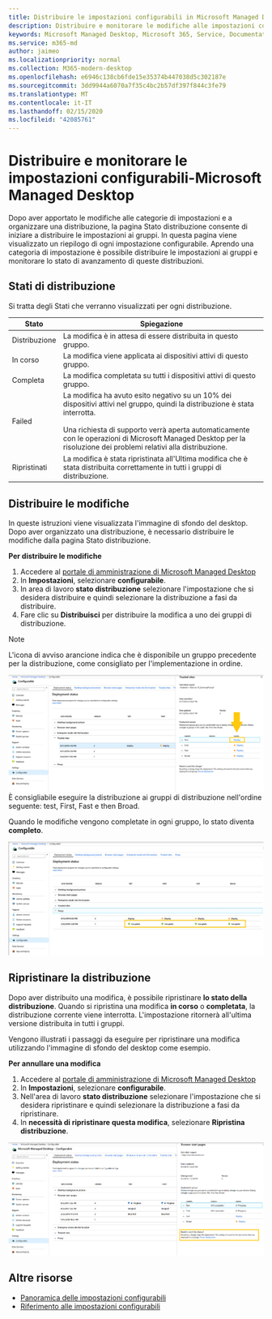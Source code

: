 ```yaml
---
title: Distribuire le impostazioni configurabili in Microsoft Managed Desktop
description: Distribuire e monitorare le modifiche alle impostazioni configurabili in Microsoft Managed Desktop.
keywords: Microsoft Managed Desktop, Microsoft 365, Service, Documentation, deploy, Deployment a fasi, impostazioni configurabili
ms.service: m365-md
author: jaimeo
ms.localizationpriority: normal
ms.collection: M365-modern-desktop
ms.openlocfilehash: e6946c138cb6fde15e35374b447038d5c302187e
ms.sourcegitcommit: 3dd9944a6070a7f35c4bc2b57df397f844c3fe79
ms.translationtype: MT
ms.contentlocale: it-IT
ms.lasthandoff: 02/15/2020
ms.locfileid: "42085761"
---
```

# <a name="deploy-and-track-configurable-settings---microsoft-managed-desktop"></a>Distribuire e monitorare le impostazioni configurabili-Microsoft Managed Desktop

Dopo aver apportato le modifiche alle categorie di impostazioni e a organizzare una distribuzione, la pagina Stato distribuzione consente di iniziare a distribuire le impostazioni ai gruppi. In questa pagina viene visualizzato un riepilogo di ogni impostazione configurabile. Aprendo una categoria di impostazione è possibile distribuire le impostazioni ai gruppi e monitorare lo stato di avanzamento di queste distribuzioni.

## <a name="deployment-statuses"></a>Stati di distribuzione 

Si tratta degli Stati che verranno visualizzati per ogni distribuzione.

Stato  | Spiegazione 
--- | --- 
Distribuzione | La modifica è in attesa di essere distribuita in questo gruppo.
In corso | La modifica viene applicata ai dispositivi attivi di questo gruppo. 
Completa | La modifica completata su tutti i dispositivi attivi di questo gruppo. 
Failed | La modifica ha avuto esito negativo su un 10% dei dispositivi attivi nel gruppo, quindi la distribuzione è stata interrotta.<br><br> Una richiesta di supporto verrà aperta automaticamente con le operazioni di Microsoft Managed Desktop per la risoluzione dei problemi relativi alla distribuzione. 
Ripristinati | La modifica è stata ripristinata all'Ultima modifica che è stata distribuita correttamente in tutti i gruppi di distribuzione.

## <a name="deploy-changes"></a>Distribuire le modifiche

In queste istruzioni viene visualizzata l'immagine di sfondo del desktop. Dopo aver organizzato una distribuzione, è necessario distribuire le modifiche dalla pagina Stato distribuzione. 

**Per distribuire le modifiche**

1. Accedere al [portale di amministrazione di Microsoft Managed Desktop](https://aka.ms/mwaasportal)
2. In **Impostazioni**, selezionare **configurabile**.
3. In area di lavoro **stato distribuzione** selezionare l'impostazione che si desidera distribuire e quindi selezionare la distribuzione a fasi da distribuire.
4. Fare clic su **Distribuisci** per distribuire la modifica a uno dei gruppi di distribuzione.

> [!NOTE] 
> L'icona di avviso arancione indica che è disponibile un gruppo precedente per la distribuzione, come consigliato per l'implementazione in ordine. 

![Area di lavoro stato distribuzione. Riquadro siti attendibili sulla destra. Nella sezione gruppi di distribuzione sono disponibili tre colonne: gruppi di distribuzione, dispositivi e stato. Nella colonna stato "deploy" è evidenziato.](../../media/1deployedit.png)
È consigliabile eseguire la distribuzione ai gruppi di distribuzione nell'ordine seguente: test, First, Fast e then Broad. 

Quando le modifiche vengono completate in ogni gruppo, lo stato diventa **completo**.

![Area di lavoro dello stato di distribuzione con colonne per Data aggiornata, versione, test, First, Fast e Broad. La riga del proxy viene espansa, mostrando un'impostazione datata contrassegnata come "completata" in ognuno dei quattro gruppi di distribuzione.](../../media/2completeedit.png)

## <a name="revert-deployment"></a>Ripristinare la distribuzione

Dopo aver distribuito una modifica, è possibile ripristinare **lo stato della distribuzione**. Quando si ripristina una modifica **in corso** o **completata**, la distribuzione corrente viene interrotta. L'impostazione ritornerà all'ultima versione distribuita in tutti i gruppi. 

Vengono illustrati i passaggi da eseguire per ripristinare una modifica utilizzando l'immagine di sfondo del desktop come esempio. 

**Per annullare una modifica**
1. Accedere al [portale di amministrazione di Microsoft Managed Desktop](https://aka.ms/mwaasportal)
2. In **Impostazioni**, selezionare **configurabile**.
3. Nell'area di lavoro **stato distribuzione** selezionare l'impostazione che si desidera ripristinare e quindi selezionare la distribuzione a fasi da ripristinare.
4. In **necessità di ripristinare questa modifica**, selezionare **Ripristina distribuzione**.

![Area di lavoro stato distribuzione. Le pagine iniziali del browser sono selezionate, aprendo un riquadro a destra con i dati relativi alla modifica inviata e al relativo stato. In basso è la sezione "necessità di ripristinare questa modifica", in cui è possibile selezionare "Ripristina distribuzione".](../../media/3revert.png) 

## <a name="additional-resources"></a>Altre risorse
- [Panoramica delle impostazioni configurabili](config-setting-overview.md)
- [Riferimento alle impostazioni configurabili](config-setting-ref.md) 
